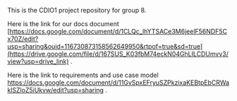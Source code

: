 This is the CDIO1 project repository for group 8. 

Here is the link for our docs document [https://docs.google.com/document/d/1CLQc_lhYTSACe3M6jeelF56NDF5Cx70Z/edit?usp=sharing&ouid=116730873158562649950&rtpof=true&sd=true](https://drive.google.com/file/d/167SUS_K03fbM74eckN04GhLILCDUmvv3/view?usp=drive_link) .

Here is the link to requirements and use case model https://docs.google.com/document/d/11GvSpxEFryuSZPkzixaKEBtpEbCRWaklSZloZ5iUkvw/edit?usp=sharing .
